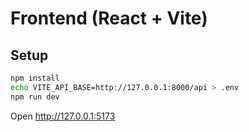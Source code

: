 # Frontend (React + Vite)

## Setup
```bash
npm install
echo VITE_API_BASE=http://127.0.0.1:8000/api > .env
npm run dev
```

Open http://127.0.0.1:5173
